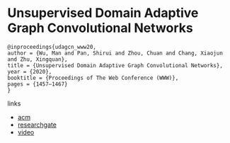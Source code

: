 # Unsupervised Domain Adaptive Graph Convolutional Networks

```
@inproceedings{udagcn_www20,
author = {Wu, Man and Pan, Shirui and Zhou, Chuan and Chang, Xiaojun and Zhu, Xingquan},
title = {Unsupervised Domain Adaptive Graph Convolutional Networks},
year = {2020},
booktitle = {Proceedings of The Web Conference (WWW)},
pages = {1457–1467}
}
```

links
- [acm](https://dl.acm.org/doi/abs/10.1145/3366423.3380219)
- [researchgate](https://www.researchgate.net/publication/338844424_Unsupervised_Domain_Adaptive_Graph_Convolutional_Networks)
- [video](https://youtu.be/vmVMu6AnoSk?list=PLJNwhMK_V7Exb_YwrTbmcr9du2pEzAGM7)
